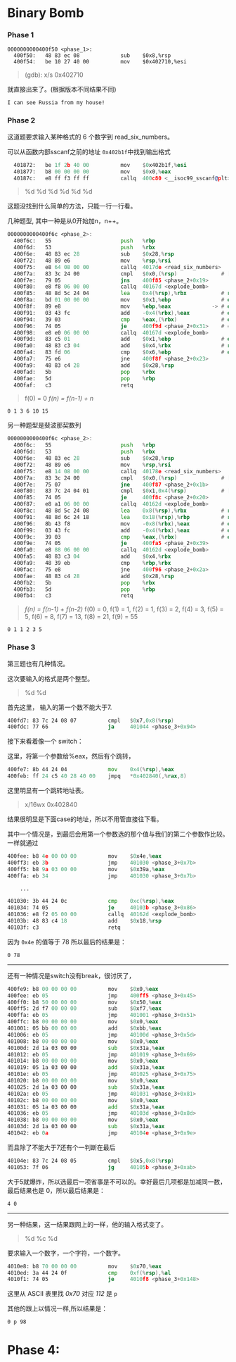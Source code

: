 # Binary Bomb

### Phase 1

```
0000000000400f50 <phase_1>:
  400f50:	48 83 ec 08          	sub    $0x8,%rsp
  400f54:	be 10 27 40 00       	mov    $0x402710,%esi
```
> (gdb): x/s 0x402710

就直接出来了。(根据版本不同结果不同)
```
I can see Russia from my house!
```


### Phase 2

这道题要求输入某种格式的 6 个数字到 read_six_numbers。

可以从函数内部sscanf之前的地址 `0x402b1f`中找到输出格式
```asm
  401872:	be 1f 2b 40 00       	mov    $0x402b1f,%esi
  401877:	b8 00 00 00 00       	mov    $0x0,%eax
  40187c:	e8 ff f3 ff ff       	callq  400c80 <__isoc99_sscanf@plt>
```

> %d %d %d %d %d %d

这题没找到什么简单的方法，只能一行一行看。


几种题型, 其中一种是从0开始加n，n++。

```asm
0000000000400f6c <phase_2>:
  400f6c:	55                   	push   %rbp
  400f6d:	53                   	push   %rbx
  400f6e:	48 83 ec 28          	sub    $0x28,%rsp
  400f72:	48 89 e6             	mov    %rsp,%rsi
  400f75:	e8 64 08 00 00       	callq  4017de <read_six_numbers>
  400f7a:	83 3c 24 00          	cmpl   $0x0,(%rsp)              # [0] >= 0
  400f7e:	79 05                	jns    400f85 <phase_2+0x19>
  400f80:	e8 f8 06 00 00       	callq  40167d <explode_bomb>
  400f85:	48 8d 5c 24 04       	lea    0x4(%rsp),%rbx           # rbx = [n+1]
  400f8a:	bd 01 00 00 00       	mov    $0x1,%ebp                # ebp = 1
  400f8f:	89 e8                	mov    %ebp,%eax             -> # eax = ebp = n
  400f91:	03 43 fc             	add    -0x4(%rbx),%eax          # eax = [n]+n
  400f94:	39 03                	cmp    %eax,(%rbx)              # eax ?= [n+1] = [1]
  400f96:	74 05                	je     400f9d <phase_2+0x31>    # ==
  400f98:	e8 e0 06 00 00       	callq  40167d <explode_bomb>
  400f9d:	83 c5 01             	add    $0x1,%ebp                # ebp+1 == 2
  400fa0:	48 83 c3 04          	add    $0x4,%rbx                # rbx+4 = 4
  400fa4:	83 fd 06             	cmp    $0x6,%ebp                # ebp ?== 6
  400fa7:	75 e6                	jne    400f8f <phase_2+0x23>
  400fa9:	48 83 c4 28          	add    $0x28,%rsp
  400fad:	5b                   	pop    %rbx
  400fae:	5d                   	pop    %rbp
  400faf:	c3                   	retq     
```

> f(0) = 0
> _f(n) = f(n-1) + n_

```
0 1 3 6 10 15
```

另一种题型是斐波那契数列

```asm
0000000000400f6c <phase_2>:
  400f6c:	55                   	push   %rbp
  400f6d:	53                   	push   %rbx
  400f6e:	48 83 ec 28          	sub    $0x28,%rsp
  400f72:	48 89 e6             	mov    %rsp,%rsi
  400f75:	e8 14 08 00 00       	callq  40178e <read_six_numbers>
  400f7a:	83 3c 24 00          	cmpl   $0x0,(%rsp)              # [1] == 0
  400f7e:	75 07                	jne    400f87 <phase_2+0x1b>
  400f80:	83 7c 24 04 01       	cmpl   $0x1,0x4(%rsp)           # [2] == 1
  400f85:	74 05                	je     400f8c <phase_2+0x20>
  400f87:	e8 a1 06 00 00       	callq  40162d <explode_bomb>
  400f8c:	48 8d 5c 24 08       	lea    0x8(%rsp),%rbx           # rbx = [3]
  400f91:	48 8d 6c 24 18       	lea    0x18(%rsp),%rbp          # rbp = [7]
  400f96:	8b 43 f8             	mov    -0x8(%rbx),%eax          # eax = [1]
  400f99:	03 43 fc             	add    -0x4(%rbx),%eax          # eax = [n]+[n+1]
  400f9c:	39 03                	cmp    %eax,(%rbx)              # eax ?= [n+2]
  400f9e:	74 05                	je     400fa5 <phase_2+0x39>
  400fa0:	e8 88 06 00 00       	callq  40162d <explode_bomb>
  400fa5:	48 83 c3 04          	add    $0x4,%rbx
  400fa9:	48 39 eb             	cmp    %rbp,%rbx
  400fac:	75 e8                	jne    400f96 <phase_2+0x2a>
  400fae:	48 83 c4 28          	add    $0x28,%rsp
  400fb2:	5b                   	pop    %rbx
  400fb3:	5d                   	pop    %rbp
  400fb4:	c3                   	retq   
```

> _f(n) = f(n-1) + f(n-2)_
> f(0) = 0, f(1) = 1, f(2) = 1, f(3) = 2, f(4) = 3, f(5) = 5, f(6) = 8, f(7) = 13, f(8) = 21, f(9) = 55

```
0 1 1 2 3 5
```


### Phase 3

第三题也有几种情况。

这次要输入的格式是两个整型。

> %d %d

首先这里， 输入的第一个数不能大于7.

```asm
400fd7:	83 7c 24 08 07       	cmpl   $0x7,0x8(%rsp)
400fdc:	77 66                	ja     401044 <phase_3+0x94>
```

接下来看着像一个 switch：

这里，将第一个参数给%eax，然后有个跳转，

```asm
400fe7:	8b 44 24 04          	mov    0x4(%rsp),%eax
400feb:	ff 24 c5 40 28 40 00 	jmpq   *0x402840(,%rax,8)
```

这里明显有一个跳转地址表。

> x/16wx 0x402840

结果很明显是下面case的地址，所以不用管直接往下看。


其中一个情况是，到最后会用第一个参数选的那个值与我们的第二个参数作比较。一样就通过

```asm
400fee:	b8 4e 00 00 00       	mov    $0x4e,%eax
400ff3:	eb 3b                	jmp    401030 <phase_3+0x7b>
400ff5:	b8 9a 03 00 00       	mov    $0x39a,%eax
400ffa:	eb 34                	jmp    401030 <phase_3+0x7b>

    ...

401030:	3b 44 24 0c          	cmp    0xc(%rsp),%eax
401034:	74 05                	je     40103b <phase_3+0x86>
401036:	e8 f2 05 00 00       	callq  40162d <explode_bomb>
40103b:	48 83 c4 18          	add    $0x18,%rsp
40103f:	c3                   	retq   
```

因为 `0x4e` 的值等于 78 所以最后的结果是：

```
0 78
```

**********************************************

还有一种情况是switch没有break，很讨厌了，

```asm
400fe9:	b8 00 00 00 00       	mov    $0x0,%eax
400fee:	eb 05                	jmp    400ff5 <phase_3+0x45>
400ff0:	b8 50 00 00 00       	mov    $0x50,%eax
400ff5:	2d f7 00 00 00       	sub    $0xf7,%eax
400ffa:	eb 05                	jmp    401001 <phase_3+0x51>
400ffc:	b8 00 00 00 00       	mov    $0x0,%eax
401001:	05 bb 00 00 00       	add    $0xbb,%eax
401006:	eb 05                	jmp    40100d <phase_3+0x5d>
401008:	b8 00 00 00 00       	mov    $0x0,%eax
40100d:	2d 1a 03 00 00       	sub    $0x31a,%eax
401012:	eb 05                	jmp    401019 <phase_3+0x69>
401014:	b8 00 00 00 00       	mov    $0x0,%eax
401019:	05 1a 03 00 00       	add    $0x31a,%eax
40101e:	eb 05                	jmp    401025 <phase_3+0x75>
401020:	b8 00 00 00 00       	mov    $0x0,%eax
401025:	2d 1a 03 00 00       	sub    $0x31a,%eax
40102a:	eb 05                	jmp    401031 <phase_3+0x81>
40102c:	b8 00 00 00 00       	mov    $0x0,%eax
401031:	05 1a 03 00 00       	add    $0x31a,%eax
401036:	eb 05                	jmp    40103d <phase_3+0x8d>
401038:	b8 00 00 00 00       	mov    $0x0,%eax
40103d:	2d 1a 03 00 00       	sub    $0x31a,%eax
401042:	eb 0a                	jmp    40104e <phase_3+0x9e>
```

而且除了不能大于7还有个一判断在最后

```asm
40104e:	83 7c 24 08 05       	cmpl   $0x5,0x8(%rsp)
401053:	7f 06                	jg     40105b <phase_3+0xab>
```

大于5就爆炸，所以选最后一项省事是不可以的。幸好最后几项都是加减同一数，最后结果也是 0，所以最后结果是：

```
4 0
```

**********************************************

另一种结果，这一结果跟网上的一样，他的输入格式变了。

> %d %c %d

要求输入一个数字，一个字符，一个数字。

```asm
4010e8:	b8 70 00 00 00       	mov    $0x70,%eax
4010ed:	3a 44 24 0f          	cmp    0xf(%rsp),%al
4010f1:	74 05                	je     4010f8 <phase_3+0x148>
```

这里从 ASCII 表里找 _0x70_ 对应 _112_ 是 `p`

其他的跟上以情况一样,所以结果是：

```
0 p 98
```


# Phase 4:
